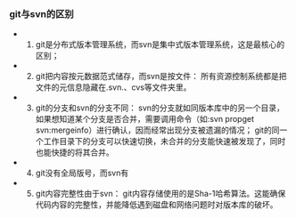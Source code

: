 ### git与svn的区别
+ 1. git是分布式版本管理系统，而svn是集中式版本管理系统，这是最核心的区别；
+ 2. git把内容按元数据范式储存，而svn是按文件：
        所有资源控制系统都是把文件的元信息隐藏在.svn.、cvs等文件夹里。
+ 3. git的分支和svn的分支不同：
        svn的分支就如同版本库中的另一个目录，如果想知道某个分支是否合并，需要调用命令（如:svn propget svn:mergeinfo）进行确认，因而经常出现分支被遗漏的情况；
        git的同一个工作目录下的分支可以快速切换，未合并的分支能快速被发现了，同时也能快捷的将其合并。
+ 4. git没有全局版号，而svn有
+ 5. git内容完整性由于svn：
        git内容存储使用的是Sha-1哈希算法。这能确保代码内容的完整性，并能降低遇到磁盘和网络问题时对版本库的破坏。